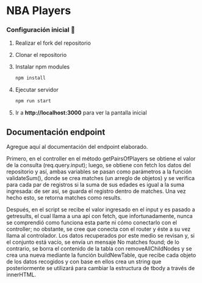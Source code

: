# NBA Players

### Configuración inicial 🔧

1. Realizar el fork del repositorio

2. Clonar el repositorio

3. Instalar npm modules
   ```bash
   npm install
   ```
4. Ejecutar servidor
   ```bash
   npm run start
   ```
5. Ir a **http://localhost:3000** para ver la pantalla inicial

## Documentación endpoint

Agregue aquí al documentación del endpoint elaborado.

Primero, en el controller en el método getPairsOfPlayers se obtiene el valor de la consulta (req.query.input); 
luego, se obtiene con fetch los datos del repositorio y así, ambas variables se pasan como parámetros a la función validateSum(), 
donde se crea matches (un arreglo de objetos) y se verifica para cada par de registros si la suma de sus edades es igual a 
la suma ingresada: de ser así, se guarda el registro dentro de matches. Una vez hecho esto, se retorna matches como results. 

Después, en el script se recibe el valor ingresado en el input y es pasado a getresults, el cual llama a una api con fetch, 
que infortunadamente, nunca se comprendió como funciona esta parte ni cómo conectarlo con el controller; no obstante, se cree que 
conecta con el router y éste a su vez llama al controlador. Los datos recuperados por este medio se revisan y, si el conjunto está vacío,
se envía un mensaje No matches found; de lo contrario, se borra el contenido de la tabla con removeAllChildNodes y se crea una nueva
mediante la función buildNewTable, que recibe cada objeto de los datos recogidos y con base en ellos crea un string que
posteriormente se utilizará para cambiar la estructura de tbody a través de innerHTML. 